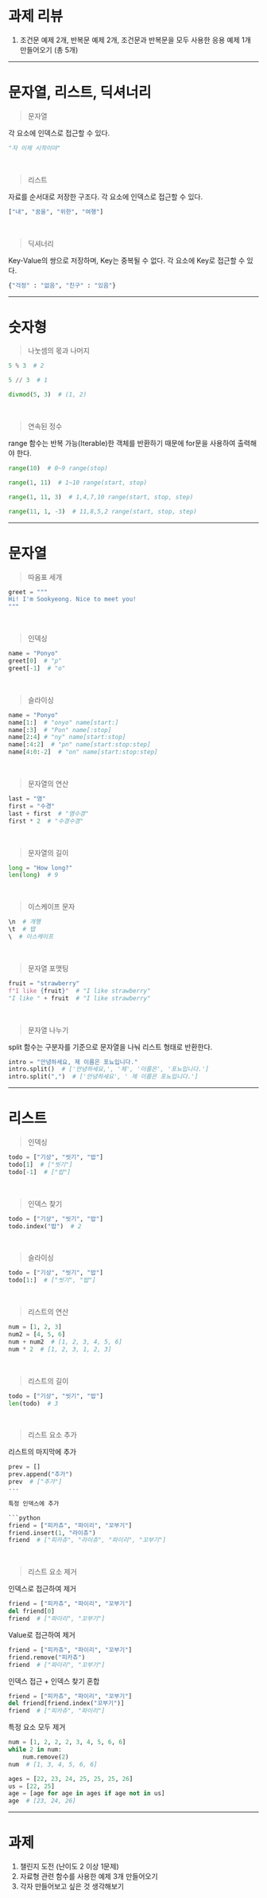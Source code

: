 # 과제 리뷰

1. 조건문 예제 2개, 반복문 예제 2개, 조건문과 반복문을 모두 사용한 응용 예제 1개 만들어오기 (총 5개)

---

# 문자열, 리스트, 딕셔너리

> 문자열

각 요소에 인덱스로 접근할 수 있다.

```python
"자 이제 시작이야"
```

<br>

> 리스트

자료를 순서대로 저장한 구조다. 각 요소에 인덱스로 접근할 수 있다.

```python
["내", "꿈을", "위한", "여행"]
```

<br>

> 딕셔너리

Key-Value의 쌍으로 저장하며, Key는 중복될 수 없다. 각 요소에 Key로 접근할 수 있다.

```python
{"걱정" : "없음", "친구" : "있음"}
```

---

# 숫자형

> 나눗셈의 몫과 나머지

```python
5 % 3  # 2
```
```python
5 // 3  # 1
```
```python
divmod(5, 3)  # (1, 2)
```
<br>

> 연속된 정수

range 함수는 반복 가능(Iterable)한 객체를 반환하기 때문에 for문을 사용하여 출력해야 한다.

```python
range(10)  # 0~9 range(stop)
```
```python
range(1, 11)  # 1~10 range(start, stop)
```
```python
range(1, 11, 3)  # 1,4,7,10 range(start, stop, step)
```
```python
range(11, 1, -3)  # 11,8,5,2 range(start, stop, step)
```

---

# 문자열

> 따옴표 세개

```python
greet = """
Hi! I'm Sookyeong. Nice to meet you!
"""
```

<br>

> 인덱싱

```python
name = "Ponyo"
greet[0]  # "p"
greet[-1]  # "o"
```


<br>

> 슬라이싱

```python
name = "Ponyo"
name[1:]  # "onyo" name[start:]
name[:3]  # "Pon" name[:stop]
name[2:4] # "ny" name[start:stop]
name[:4:2]  # "pn" name[start:stop:step]
name[4:0:-2]  # "on" name[start:stop:step]
```

<br>

> 문자열의 연산

```python
last = "염"
first = "수경"
last + first  # "염수경"
first * 2  # "수경수경"
```

<br>

> 문자열의 길이

```python
long = "How long?"
len(long)  # 9
```

<br>

> 이스케이프 문자

```python
\n  # 개행
\t  # 탭
\  # 이스케이프
```

<br>

> 문자열 포맷팅

```python
fruit = "strawberry"
f"I like {fruit}"  # "I like strawberry"
"I like " + fruit  # "I like strawberry"

```

<br>

> 문자열 나누기

split 함수는 구분자를 기준으로 문자열을 나눠 리스트 형태로 반환한다.

```python
intro = "안녕하세요, 제 이름은 포뇨입니다."
intro.split()  # ['안녕하세요,', '제', '이름은', '포뇨입니다.']
intro.split(",")  # ['안녕하세요', ' 제 이름은 포뇨입니다.']
```

---

# 리스트

> 인덱싱

```python
todo = ["기상", "씻기", "밥"]
todo[1]  # ["씻기"]
todo[-1]  # ["밥"]
```

<br>

> 인덱스 찾기
```python
todo = ["기상", "씻기", "밥"]
todo.index("밥")  # 2
```

<br>

> 슬라이싱
```python
todo = ["기상", "씻기", "밥"]
todo[1:]  # ["씻기", "밥"]
```

<br>

> 리스트의 연산

```python
num = [1, 2, 3]
num2 = [4, 5, 6]
num + num2  # [1, 2, 3, 4, 5, 6]
num * 2  # [1, 2, 3, 1, 2, 3]
```

<br>

> 리스트의 길이
```python
todo = ["기상", "씻기", "밥"]
len(todo)  # 3
```

<br>

> 리스트 요소 추가

리스트의 마지막에 추가

```python
prev = []
prev.append("추가")
prev  # ["추가"]
---

특정 인덱스에 추가

```python
friend = ["피카츄", "파이리", "꼬부기"]
friend.insert(1, "라이츄")
friend  # ["피카츄", "라이츄", "파이리", "꼬부기"]
```

<br>

> 리스트 요소 제거

인덱스로 접근하여 제거

```python
friend = ["피카츄", "파이리", "꼬부기"]
del friend[0]
friend  # ["파이리", "꼬부기"]
```

Value로 접근하여 제거

```python
friend = ["피카츄", "파이리", "꼬부기"]
friend.remove("피카츄")
friend  # ["파이리", "꼬부기"]
```

인덱스 접근 + 인덱스 찾기 혼합

```python
friend = ["피카츄", "파이리", "꼬부기"]
del friend[friend.index("꼬부기")]
friend  # ["피카츄", "파이리"]
```

특정 요소 모두 제거

```python
num = [1, 2, 2, 2, 3, 4, 5, 6, 6]
while 2 in num:
    num.remove(2)
num  # [1, 3, 4, 5, 6, 6]
```

```python
ages = [22, 23, 24, 25, 25, 25, 26]
us = [22, 25]
age = [age for age in ages if age not in us]
age  # [23, 24, 26]
```

---

# 과제

1. 챌린지 도전 (난이도 2 이상 1문제)
2. 자료형 관련 함수를 사용한 예제 3개 만들어오기
3. 각자 만들어보고 싶은 것 생각해보기
